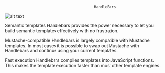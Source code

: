                                             HandleBars

![alt text](https://handlebarsjs.com/images/handlebars_logo.png)


Semantic templates
Handlebars provides the power necessary to let you build semantic templates effectively with no frustration.

Mustache-compatible
Handlebars is largely compatible with Mustache templates. In most cases it is possible to swap out Mustache with Handlebars and continue using your current templates.

Fast execution
Handlebars compiles templates into JavaScript functions. This makes the template execution faster than most other template engines.
